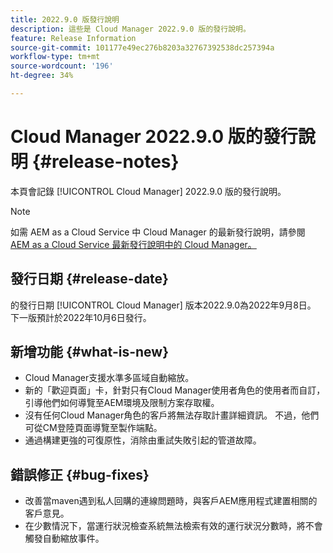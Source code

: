 ```yaml
---
title: 2022.9.0 版發行說明
description: 這些是 Cloud Manager 2022.9.0 版的發行說明。
feature: Release Information
source-git-commit: 101177e49ec276b8203a32767392538dc257394a
workflow-type: tm+mt
source-wordcount: '196'
ht-degree: 34%

---
```



# Cloud Manager 2022.9.0 版的發行說明 {#release-notes}

本頁會記錄 [!UICONTROL Cloud Manager] 2022.9.0 版的發行說明。

>[!NOTE]
>
>如需 AEM as a Cloud Service 中 Cloud Manager 的最新發行說明，請參閱 [AEM as a Cloud Service 最新發行說明中的 Cloud Manager。](https://experienceleague.adobe.com/docs/experience-manager-cloud-service/content/implementing/using-cloud-manager/release-notes-cloud-manager/release-notes-cm-current.html)

## 發行日期 {#release-date}

的發行日期 [!UICONTROL Cloud Manager] 版本2022.9.0為2022年9月8日。 下一版預計於2022年10月6日發行。

## 新增功能 {#what-is-new}

* Cloud Manager支援水準多區域自動縮放。
* 新的「歡迎頁面」卡，針對只有Cloud Manager使用者角色的使用者而自訂，引導他們如何導覽至AEM環境及限制方案存取權。
* 沒有任何Cloud Manager角色的客戶將無法存取計畫詳細資訊。 不過，他們可從CM登陸頁面導覽至製作端點。
* 通過構建更強的可復原性，消除由重試失敗引起的管道故障。

## 錯誤修正 {#bug-fixes}

* 改善當maven遇到私人回購的連線問題時，與客戶AEM應用程式建置相關的客戶意見。
* 在少數情況下，當運行狀況檢查系統無法檢索有效的運行狀況分數時，將不會觸發自動縮放事件。

